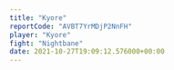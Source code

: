 ```yaml
---
title: "Kyore"
reportCode: "AVBT7YrMDjP2NnFH"
player: "Kyore"
fight: "Nightbane"
date: 2021-10-27T19:09:12.576000+00:00
---
```

